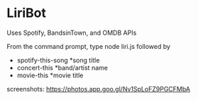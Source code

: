 # LiriBot

Uses Spotify, BandsinTown, and OMDB APIs

From the command prompt, type node liri.js followed by

* spotify-this-song *song title
* concert-this *band/artist name
* movie-this *movie title
  
screenshots:
https://photos.app.goo.gl/Nv1SpLoFZ9PGCFMbA  
